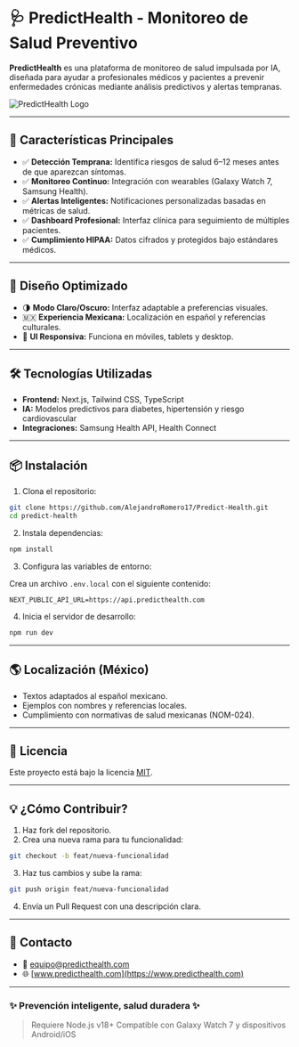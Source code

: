 # 🩺 PredictHealth - Monitoreo de Salud Preventivo

**PredictHealth** es una plataforma de monitoreo de salud impulsada por IA, diseñada para ayudar a profesionales médicos y pacientes a prevenir enfermedades crónicas mediante análisis predictivos y alertas tempranas.

![PredictHealth Logo](https://via.placeholder.com/150x50?text=PredictHealth+Logo)

---

## 🚀 Características Principales

- ✅ **Detección Temprana:** Identifica riesgos de salud 6–12 meses antes de que aparezcan síntomas.
- ✅ **Monitoreo Continuo:** Integración con wearables (Galaxy Watch 7, Samsung Health).
- ✅ **Alertas Inteligentes:** Notificaciones personalizadas basadas en métricas de salud.
- ✅ **Dashboard Profesional:** Interfaz clínica para seguimiento de múltiples pacientes.
- ✅ **Cumplimiento HIPAA:** Datos cifrados y protegidos bajo estándares médicos.

---

## 🎨 Diseño Optimizado

- 🌗 **Modo Claro/Oscuro:** Interfaz adaptable a preferencias visuales.
- 🇲🇽 **Experiencia Mexicana:** Localización en español y referencias culturales.
- 📱 **UI Responsiva:** Funciona en móviles, tablets y desktop.

---

## 🛠 Tecnologías Utilizadas

- **Frontend:** Next.js, Tailwind CSS, TypeScript
- **IA:** Modelos predictivos para diabetes, hipertensión y riesgo cardiovascular
- **Integraciones:** Samsung Health API, Health Connect

---

## 📦 Instalación

1. Clona el repositorio:

```bash
git clone https://github.com/AlejandroRomero17/Predict-Health.git
cd predict-health
```

2. Instala dependencias:

```bash
npm install
```

3. Configura las variables de entorno:

Crea un archivo `.env.local` con el siguiente contenido:

```env
NEXT_PUBLIC_API_URL=https://api.predicthealth.com
```

4. Inicia el servidor de desarrollo:

```bash
npm run dev
```

---

## 🌎 Localización (México)

- Textos adaptados al español mexicano.
- Ejemplos con nombres y referencias locales.
- Cumplimiento con normativas de salud mexicanas (NOM-024).

---

## 📄 Licencia

Este proyecto está bajo la licencia [MIT](LICENSE).

---

## 💡 ¿Cómo Contribuir?

1. Haz fork del repositorio.
2. Crea una nueva rama para tu funcionalidad:

```bash
git checkout -b feat/nueva-funcionalidad
```

3. Haz tus cambios y sube la rama:

```bash
git push origin feat/nueva-funcionalidad
```

4. Envía un Pull Request con una descripción clara.

---

## 📌 Contacto

- 📧 equipo@predicthealth.com
- 🌐 [www.predicthealth.com](https://www.predicthealth.com)

---

### ✨ Prevención inteligente, salud duradera ✨

> Requiere Node.js v18+
> Compatible con Galaxy Watch 7 y dispositivos Android/iOS
